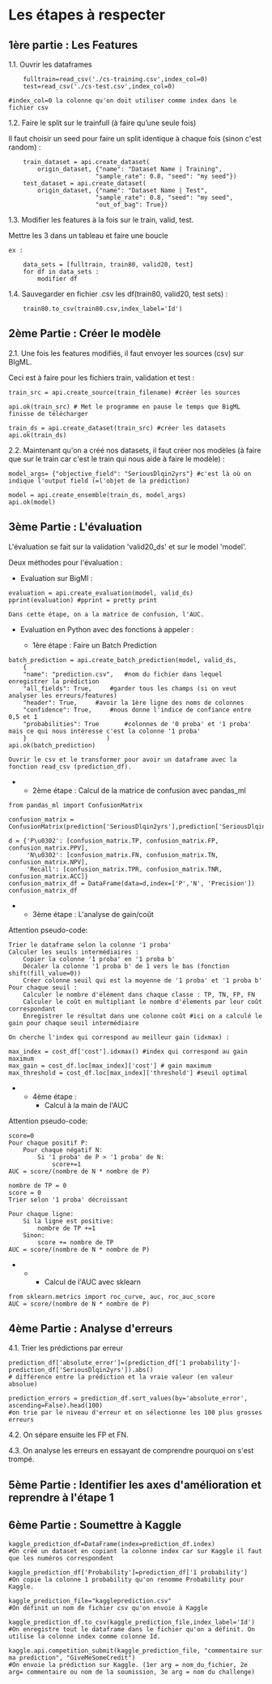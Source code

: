 # Les étapes à respecter

## 1ère partie : Les Features

1.1. Ouvrir les dataframes

```
    fulltrain=read_csv('./cs-training.csv',index_col=0)
    test=read_csv('./cs-test.csv',index_col=0)

#index_col=0 la colonne qu'on doit utiliser comme index dans le fichier csv
```

1.2. Faire le split sur le trainfull (à faire qu’une seule fois)

Il faut choisir un seed pour faire un split identique à chaque fois (sinon c'est random) :
```
    train_dataset = api.create_dataset(
        origin_dataset, {"name": "Dataset Name | Training",
                        "sample_rate": 0.8, "seed": "my seed"})
    test_dataset = api.create_dataset(
        origin_dataset, {"name": "Dataset Name | Test",
                        "sample_rate": 0.8, "seed": "my seed",
                        "out_of_bag": True})
```

1.3. Modifier les features à la fois sur le train, valid, test.

Mettre les 3 dans un tableau et faire une boucle

    ex :
```
    data_sets = [fulltrain, train80, valid20, test]
    for df in data_sets :
        modifier df
```

1.4. Sauvegarder en fichier .csv les df(train80, valid20, test sets) :
```
    train80.to_csv(train80.csv,index_label='Id')
```

## 2ème Partie : Créer le modèle

2.1. Une fois les features modifiés, il faut envoyer les sources (csv) sur BIgML.

Ceci est à faire pour les fichiers train, validation et test :

```
train_src = api.create_source(train_filename) #créer les sources

api.ok(train_src) # Met le programme en pause le temps que BigML finisse de télécharger

train_ds = api.create_dataset(train_src) #créer les datasets
api.ok(train_ds)
```

2.2.  Maintenant qu'on a créé nos datasets, il faut créer nos modèles (à faire que sur le train car c'est le train qui nous aide à faire le modèle) :

```
model_args= {"objective_field": "SeriousDlqin2yrs"} #c'est là où on indique l'output field (=l'objet de la prédiction)

model = api.create_ensemble(train_ds, model_args)
api.ok(model)
```


## 3ème Partie : L'évaluation

L'évaluation se fait sur la validation 'valid20_ds' et sur le model 'model'.

Deux méthodes pour l'évaluation :

* Evaluation sur BigMl :
```
evaluation = api.create_evaluation(model, valid_ds)
pprint(evaluation) #pprint = pretty print
```
    Dans cette étape, on a la matrice de confusion, l'AUC.


* Evaluation en Python avec des fonctions à appeler :

    * 1ère étape : Faire un Batch Prediction
```
batch_prediction = api.create_batch_prediction(model, valid_ds,
    {
    "name": "prediction.csv",   #nom du fichier dans lequel enregistrer la prédiction
    "all_fields": True,     #garder tous les champs (si on veut analyser les erreurs/features)
    "header": True,     #avoir la 1ère ligne des noms de colonnes
    "confidence": True,     #nous donne l'indice de confiance entre 0,5 et 1
    "probabilities": True       #colonnes de '0 proba' et '1 proba' mais ce qui nous intéresse c'est la colonne '1 proba'
    }                      )
api.ok(batch_prediction)
```
    Ouvrir le csv et le transformer pour avoir un dataframe avec la fonction read_csv (prediction_df).

* 
    * 2ème étape : Calcul de la matrice de confusion avec pandas_ml
```
from pandas_ml import ConfusionMatrix

confusion_matrix = ConfusionMatrix(prediction['SeriousDlqin2yrs'],prediction['SeriousDlqin2yrs.1'])

d = {'P\u0302': [confusion_matrix.TP, confusion_matrix.FP, confusion_matrix.PPV],
     'N\u0302': [confusion_matrix.FN, confusion_matrix.TN, confusion_matrix.NPV],
     'Recall': [confusion_matrix.TPR, confusion_matrix.TNR, confusion_matrix.ACC]}
confusion_matrix_df = DataFrame(data=d,index=['P','N', 'Precision'])
confusion_matrix_df
```
* 
    * 3ème étape : L'analyse de gain/coût

Attention pseudo-code:

```
Trier le dataframe selon la colonne '1 proba'
Calculer les seuils intermédiaires : 
    Copier la colonne '1 proba' en '1 proba b'
    Décaler la colonne '1 proba b' de 1 vers le bas (fonction shift(fill_value=0))
    Créer colonne seuil qui est la moyenne de '1 proba' et '1 proba b'
Pour chaque seuil :
    Calculer le nombre d'élément dans chaque classe : TP, TN, FP, FN
    Calculer le coût en multipliant le nombre d'élements par leur coût correspondant
    Enregistrer le résultat dans une colonne coût #ici on a calculé le gain pour chaque seuil intermédiaire

On cherche l'index qui correspond au meilleur gain (idxmax) :

max_index = cost_df['cost'].idxmax() #index qui correspond au gain maximum
max_gain = cost_df.loc[max_index]['cost'] # gain maximum
max_threshold = cost_df.loc[max_index]['threshold'] #seuil optimal
```
* 
    * 4ème étape :
        * Calcul à la main de l'AUC

Attention pseudo-code:
```
score=0
Pour chaque positif P:
    Pour chaque négatif N:
        Si '1 proba' de P > '1 proba' de N:
            score+=1
AUC = score/(nombre de N * nombre de P)
```
```
nombre de TP = 0
score = 0
Trier selon '1 proba' décroissant

Pour chaque ligne:
    Si la ligne est positive:
        nombre de TP +=1
    Sinon:
        score += nombre de TP
AUC = score/(nombre de N * nombre de P)
```
* 
    * 
        * Calcul de l'AUC avec sklearn
```
from sklearn.metrics import roc_curve, auc, roc_auc_score
AUC = score/(nombre de N * nombre de P)
```


## 4ème Partie : Analyse d'erreurs

4.1. Trier les prédictions par erreur
```
prediction_df['absolute_error']=(prediction_df['1 probability']-prediction_df['SeriousDlqin2yrs']).abs()
# différence entre la prédiction et la vraie valeur (en valeur absolue)

prediction_errors = prediction_df.sort_values(by='absolute_error', ascending=False).head(100)
#on trie par le niveau d'erreur et on sélectionne les 100 plus grosses erreurs
```
4.2. On sépare ensuite les FP et FN.

4.3. On analyse les erreurs en essayant de comprendre pourquoi on s'est trompé.


## 5ème Partie : Identifier les axes d'amélioration et reprendre à l'étape 1

## 6ème Partie : Soumettre à Kaggle

```
kaggle_prediction_df=DataFrame(index=prediction_df.index)
#On créé un dataset en copiant la colonne index car sur Kaggle il faut que les numéros correspondent

kaggle_prediction_df['Probability']=prediction_df['1 probability']
#On copie la colonne 1 probability qu'on renomme Probability pour Kaggle. 

kaggle_prediction_file="kaggleprediction.csv"
#On définit un nom de fichier csv qu'on envoie à Kaggle

kaggle_prediction_df.to_csv(kaggle_prediction_file,index_label='Id')
#On enregistre tout le dataframe dans le fichier qu'on a définit. On utilise la colonne index comme colonne Id.

kaggle.api.competition_submit(kaggle_prediction_file, "commentaire sur ma prediction", "GiveMeSomeCredit")
#On envoie la prédiction sur Kaggle. (1er arg = nom_du_fichier, 2e arg= commentaire ou nom de la soumission, 3e arg = nom du challenge)
```
